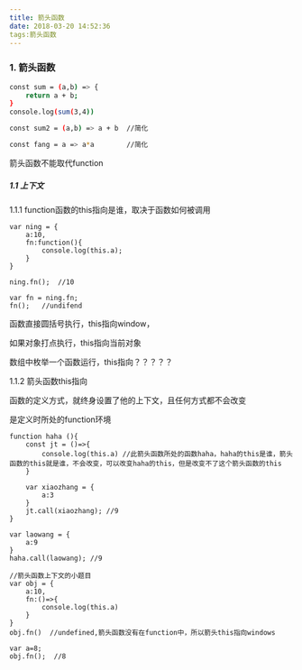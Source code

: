 ```yaml
---
title: 箭头函数
date: 2018-03-20 14:52:36
tags:箭头函数
---
```


### 1. 箭头函数

```bash
const sum = (a,b) => {
    return a + b;
}
console.log(sum(3,4))

const sum2 = (a,b) => a + b  //简化

const fang = a => a*a        //简化
```

箭头函数不能取代function

##### 1.1 上下文

1.1.1 function函数的this指向是谁，取决于函数如何被调用

```
var ning = {
    a:10,
    fn:function(){
        console.log(this.a);
    }
}

ning.fn();  //10

var fn = ning.fn;
fn();   //undifend
```

函数直接圆括号执行，this指向window，

如果对象打点执行，this指向当前对象

数组中枚举一个函数运行，this指向？？？？？



1.1.2 箭头函数this指向

函数的定义方式，就终身设置了他的上下文，且任何方式都不会改变

是定义时所处的function环境

~~~
function haha (){
    const jt = ()=>{
        console.log(this.a) //此箭头函数所处的函数haha，haha的this是谁，箭头函数的this就是谁，不会改变，可以改变haha的this，但是改变不了这个箭头函数的this
    }
    
    var xiaozhang = {
        a:3
    }
    jt.call(xiaozhang); //9
}

var laowang = {
    a:9
}
haha.call(laowang); //9
~~~



~~~
//箭头函数上下文的小题目
var obj = {
    a:10,
    fn:()=>{
        console.log(this.a)
    }
}
obj.fn()  //undefined,箭头函数没有在function中，所以箭头this指向windows
~~~

```
var a=8;
obj.fn();  //8
```

